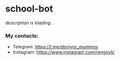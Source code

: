 # school-bot
*description is loading...*

### My contacts:
- Telegram: https://t.me/doniyor_muminov
- Instagram: https://www.instagram.com/rengoyli/